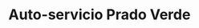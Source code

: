 ---
title: "Auto-servicio Prado Verde"
url: /bogota-d-c/auto-servicio-prado-verde/
shop: Supermarkt
---